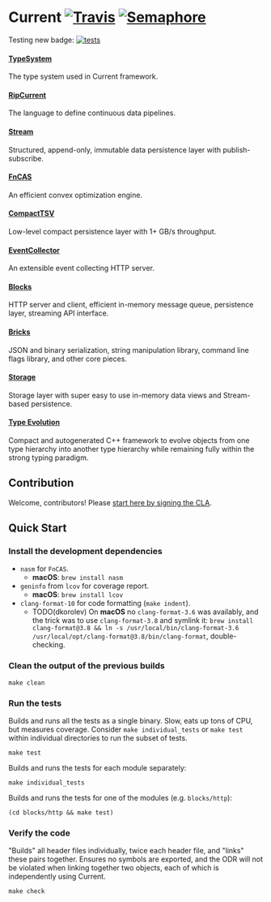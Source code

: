 # Current [![Travis](https://travis-ci.org/C5T/Current.svg?branch=stable)](https://travis-ci.org/C5T/Current) [![Semaphore](https://semaphoreci.com/api/v1/dkorolev/current/branches/unstable/shields_badge.svg)](https://semaphoreci.com/dkorolev/current)

Testing new badge:
[![tests](https://github.com/C5T/Current/actions/workflows/tests.yml/badge.svg)](https://github.com/C5T/Current/actions/workflows/tests.yml)

#### [TypeSystem](https://github.com/C5T/Current/blob/stable/typesystem/README.md)
The type system used in Current framework.

#### [RipCurrent](https://github.com/C5T/Current/blob/stable/ripcurrent/README.md)
The language to define continuous data pipelines.

#### [Stream](https://github.com/C5T/Current/blob/stable/stream/README.md)
Structured, append-only, immutable data persistence layer with publish-subscribe.

#### [FnCAS](https://github.com/C5T/Current/blob/stable/fncas/README.md)
An efficient convex optimization engine.

#### [CompactTSV](https://github.com/C5T/Current/blob/stable/compact_tsv/)
Low-level compact persistence layer with 1+ GB/s throughput.

#### [EventCollector](https://github.com/C5T/Current/blob/stable/event_collector/README.md)
An extensible event collecting HTTP server.

#### [Blocks](https://github.com/C5T/Current/blob/stable/blocks/README.md)
HTTP server and client, efficient in-memory message queue, persistence layer, streaming API interface.

#### [Bricks](https://github.com/C5T/Current/blob/stable/bricks/README.md)
JSON and binary serialization, string manipulation library, command line flags library, and other core pieces.

#### [Storage](https://github.com/C5T/Current/blob/stable/storage/REST-API.md)
Storage layer with super easy to use in-memory data views and Stream-based persistence.

#### [Type Evolution](https://github.com/C5T/Current/blob/stable/typesystem/Evolution.md)
Compact and autogenerated C++ framework to evolve objects from one type hierarchy into another type hierarchy while remaining fully within the strong typing paradigm.

## Contribution

Welcome, contributors! Please [start here by signing the CLA](https://github.com/C5T/Current/blob/stable/contributors/README.md).

## Quick Start

### Install the development dependencies

- `nasm` for `FnCAS`.
  - **macOS**: `brew install nasm`
- `geninfo` from `lcov` for coverage report.
  - **macOS**: `brew install lcov`
- `clang-format-10` for code formatting (`make indent`).
  - TODO(dkorolev) On **macOS** no `clang-format-3.6` was availably, and the trick was to use `clang-format-3.8` and symlink it: `brew install clang-format@3.8 && ln -s /usr/local/bin/clang-format-3.6 /usr/local/opt/clang-format@3.8/bin/clang-format`, double-checking.

### Clean the output of the previous builds

```
make clean
```

### Run the tests

Builds and runs all the tests as a single binary. Slow, eats up tons of CPU, but measures coverage.
Consider `make individual_tests` or `make test` within individual directories to run the subset of tests.
```
make test
```

Builds and runs the tests for each module separately:
```
make individual_tests
```

Builds and runs the tests for one of the modules (e.g. `blocks/http`):
```
(cd blocks/http && make test)
```

### Verify the code

"Builds" all header files individually, twice each header file, and "links" these pairs together.
Ensures no symbols are exported, and the ODR will not be violated when linking together two objects, each of which is independently using Current.
```
make check
```
